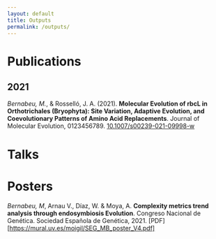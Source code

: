 ```yaml
---
layout: default
title: Outputs
permalink: /outputs/
---
```


# Publications

## 2021
*Bernabeu, M.*, & Rosselló, J. A. (2021).
**Molecular Evolution of rbcL in Orthotrichales (Bryophyta): Site Variation,
Adaptive Evolution, and Coevolutionary Patterns of Amino Acid Replacements**.
Journal of Molecular Evolution, 0123456789.
[10.1007/s00239-021-09998-w](https://doi.org/10.1007/s00239-021-09998-w)

# Talks

# Posters
*Bernabeu, M*, Arnau V., Díaz, W. & Moya, A.
**Complexity metrics trend analysis through endosymbiosis Evolution**.
Congreso Nacional de Genética. Sociedad Española de Genética, 2021.
[PDF][https://mural.uv.es/moigil/SEG_MB_poster_V4.pdf]
